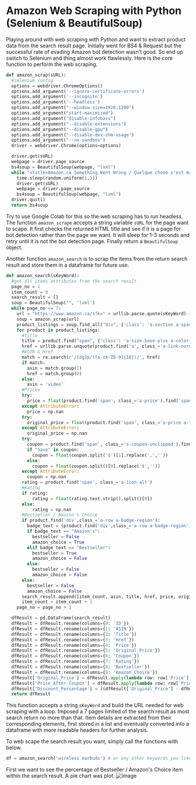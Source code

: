 # Amazon Web Scraping with Python (Selenium &amp; BeautifulSoup)

Playing around with web scraping with Python and want to extract product data from the search result page.  Initially went for BS4 & Request but the successful rate of evading Amazon bot detection wasn't good.  So end up switch to Selenium and thing almost work flawlessly.  Here is the core function to perform the web scraping.

```python
def amazon_scrap(sURL):
  #selenium config
  options = webdriver.ChromeOptions()
  options.add_argument('--ignore-certificate-errors')
  options.add_argument('--incognito')
  options.add_argument('--headless')
  options.add_argument("--window-size=1920,1200")
  options.add_argument("start-maximized")
  options.add_argument("disable-infobars")
  options.add_argument("--disable-extensions")
  options.add_argument("--disable-gpu")
  options.add_argument("--disable-dev-shm-usage")
  options.add_argument("--no-sandbox")
  driver = webdriver.Chrome(options=options)

  driver.get(sURL)
  webpage = driver.page_source
  bs4soup = BeautifulSoup(webpage, "lxml")
  while "<title>Amazon.ca Something Went Wrong / Quelque chose s'est mal passé</title>" in webpage:
    time.sleep(random.uniform(1,3))
    driver.get(sURL)
    webpage = driver.page_source
    bs4soup = BeautifulSoup(webpage, "lxml")
  driver.quit()
  return bs4soup
```

Try to use Google Colab for this so the web scraping has to run headless.  The function <code>amazon_scrape</code> accepts a string variable <code>sURL</code> for the page want to scape.  It first checks the returned HTML title and see if it is a page for bot detection rather than the page we want.  It will sleep for 1-3 seconds and retry until it is not the bot detection page.  Finally return a <code>BeautifulSoup</code> object. 

Another function <code>amazon_search</code> is to scrap the items from the return search result and store them in a dataframe for future use.

```python
def amazon_search(sKeyWord):
  #get all items attributes from the search result
  page_no = 1
  item_count = 0
  search_result = []
  soup = BeautifulSoup("", 'lxml')
  while page_no <= 7:
    url = "https://www.amazon.ca/s?k=" + urllib.parse.quote(sKeyWord) + "&page=" + str(page_no)
    soup = amazon_scrap(url)
    product_listings = soup.find_all("div", {'class': 'a-section a-spacing-base'})
    for product in product_listings:
      #title
      title = product.find("span", {'class': 'a-size-base-plus a-color-base a-text-normal'}).text.strip()
      href = urllib.parse.unquote(product.find('a', class_='a-link-normal s-underline-text s-underline-link-text s-link-style a-text-normal')['href'])
      #ASIN & Href
      match = re.search(r'/[dg]p/([a-zA-Z0-9]{10})/', href)
      if match:
        asin = match.group(1)
        href = match.group(0)
      else:
        asin = 'video'
      #Prices
      try:
        price = float(product.find('span', class_='a-price').find('span', class_='a-offscreen').text.strip().split('$')[1].replace(',',''))
      except AttributeError:
        price = np.nan
      try:
        original_price = float(product.find('span', class_='a-price a-text-price').find('span', class_='a-offscreen').text.strip().split('$')[1].replace(',',''))
      except AttributeError:
        original_price = np.nan
      try:
        coupon = product.find('span', class_='s-coupon-unclipped').find('span', class_='a-size-base s-highlighted-text-padding aok-inline-block s-coupon-highlight-color').text.strip()
        if "Save" in coupon:
          coupon = float(coupon.split('$')[1].replace(',',''))
        else:
          coupon = float(coupon.split()[0].replace('$',''))
      except AttributeError:
        coupon = np.nan
      rating = product.find('span', class_='a-icon-alt')
      #Rating
      if rating:
          rating = float(rating.text.strip().split()[0])
      else:
          rating = np.nan
      #Bestseller / Amazon's Choice
      if product.find('div',class_='a-row a-badge-region'):
        badge_text = (product.find('div',class_='a-row a-badge-region').find('span',class_='a-badge-text')).text.strip()
        if badge_text == "Amazon's":
          bestseller = False
          amazon_choice = True
        elif badge_text == "Bestseller":
          bestseller = True
          amazon_choice = False
        else:
          bestseller = False
          amazon_choice = False
      else:
        bestseller = False
        amazon_choice = False
      search_result.append([item_count, asin, title, href, price, original_price, coupon, rating, bestseller, amazon_choice])
      item_count = item_count + 1
    page_no = page_no + 1

  dfResult = pd.DataFrame(search_result)
  dfResult = dfResult.rename(columns={0: 'ID'})
  dfResult = dfResult.rename(columns={1: 'ASIN'})
  dfResult = dfResult.rename(columns={2: 'Title'})
  dfResult = dfResult.rename(columns={3: 'Href'})
  dfResult = dfResult.rename(columns={4: 'Price'})
  dfResult = dfResult.rename(columns={5: 'Original_Price'})
  dfResult = dfResult.rename(columns={6: 'Coupon'})
  dfResult = dfResult.rename(columns={7: 'Rating'})
  dfResult = dfResult.rename(columns={8: 'Bestseller'})
  dfResult = dfResult.rename(columns={9: 'Amazon_Choice'})
  dfResult['Original_Price'] = dfResult.apply(lambda row: row['Price'] if pd.isna(row['Original_Price']) else row['Original_Price'], axis=1)
  dfResult['Price_After_Coupon'] = dfResult.apply(lambda row: row['Price'] - row['Coupon'] if not pd.isna(row['Coupon']) else row['Price'], axis=1)
  dfResult['Discount_Percentage'] = ((dfResult['Original_Price'] - dfResult['Price_After_Coupon']) / dfResult['Original_Price']) * 100
  return dfResult
```

This function accepts a string <code>sKeyWord</code> and build the URL needed for web scraping with a loop. Imposed a 7 pages limited of the search result as most search return no more than that.  Item details are extracted from their corresponding elements, first stored in a list and eventually converted into a dataframe with more readable headers for further analysis.

To web scape the search result you want, simply call the functions with below.

```python
df = amazon_search('wireless earbuds') # or any other keywords you like
```

First we want to see the percentage of Bestseller / Amazon's Choice item within the search result.  A pie chart was plot.
![image](https://github.com/siudd/amazon_web_scraping/assets/144144392/d30023c1-a2b2-44ed-bc85-7812b7f2fdc3)

